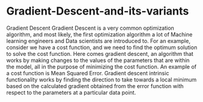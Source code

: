 # Gradient-Descent-and-its-variants
Gradient Descent Gradient Descent is a very common optimization algorithm, and most likely, the first optimization algorithm a lot of Machine learning engineers and Data scientists are introduced to. 
For an example, consider we have a cost function, and we need to find the optimum solution to solve the cost function. Here comes gradient descent, an algorithm that works by making changes to the values of the parameters that are within the model, all in the purpose of minimizing the cost function. 
An example of a cost function is Mean Squared Error. Gradient descent intrinsic functionality works by finding the direction to take towards a local minimum based on the calculated gradient obtained from the error function with respect to the parameters at a particular data point.
